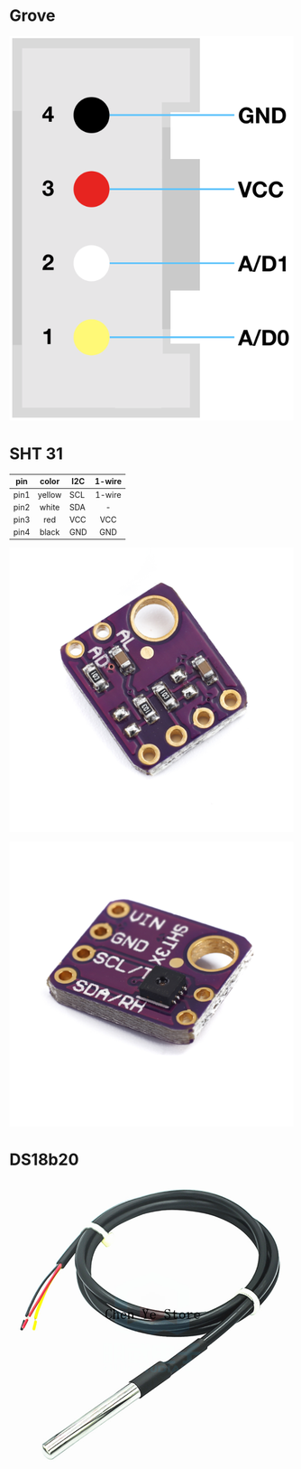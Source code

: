 # Grove

![](README_grove/grove-connector.png)

# SHT 31


| pin | color | I2C | 1-wire |
| - | :-: | - | :-: |
| pin1 | yellow | SCL | 1-wire |
| pin2 | white | SDA | - |
| pin3 | red | VCC | VCC |
| pin4 | black | GND | GND |


![](README_grove/SHT31-bottom.jpg)

![](README_grove/SHT31-top.jpg)

# DS18b20

![](README_grove/DS18b20.jpg)
